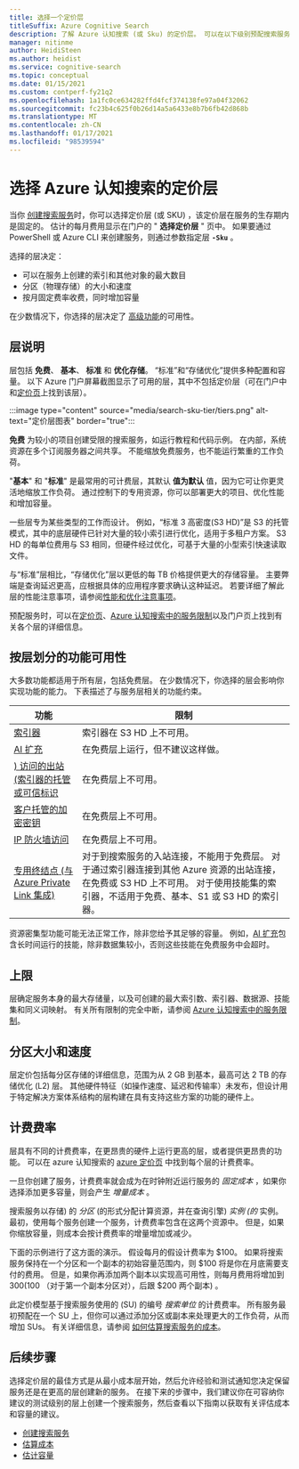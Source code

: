 ```yaml
---
title: 选择一个定价层
titleSuffix: Azure Cognitive Search
description: 了解 Azure 认知搜索 (或 Sku) 的定价层。 可以在以下级别预配搜索服务：免费版、基本版和标准版。 标准在各种资源配置和容量级别中可用。
manager: nitinme
author: HeidiSteen
ms.author: heidist
ms.service: cognitive-search
ms.topic: conceptual
ms.date: 01/15/2021
ms.custom: contperf-fy21q2
ms.openlocfilehash: 1a1fc0ce634282ffd4fcf374138fe97a04f32062
ms.sourcegitcommit: fc23b4c625f0b26d14a5a6433e8b7b6fb42d868b
ms.translationtype: MT
ms.contentlocale: zh-CN
ms.lasthandoff: 01/17/2021
ms.locfileid: "98539594"
---
```

# <a name="choose-a-pricing-tier-for-azure-cognitive-search"></a>选择 Azure 认知搜索的定价层

当你 [创建搜索服务](search-create-service-portal.md)时，你可以选择定价层 (或 SKU) ，该定价层在服务的生存期内是固定的。 估计的每月费用显示在门户的 " **选择定价层** " 页中。 如果要通过 PowerShell 或 Azure CLI 来创建服务，则通过参数指定层 **`-Sku`** 。

选择的层决定：

+ 可以在服务上创建的索引和其他对象的最大数目
+ 分区（物理存储）的大小和速度
+ 按月固定费率收费，同时增加容量

在少数情况下，你选择的层决定了 [高级功能](#premium-features)的可用性。

## <a name="tier-descriptions"></a>层说明

层包括 **免费**、 **基本**、 **标准** 和 **优化存储**。 “标准”和“存储优化”提供多种配置和容量。 以下 Azure 门户屏幕截图显示了可用的层，其中不包括定价层（可在门户中和[定价页](https://azure.microsoft.com/pricing/details/search/)上找到该层）。 

:::image type="content" source="media/search-sku-tier/tiers.png" alt-text="定价层图表" border="true":::

**免费** 为较小的项目创建受限的搜索服务，如运行教程和代码示例。 在内部，系统资源在多个订阅服务器之间共享。 不能缩放免费服务，也不能运行繁重的工作负荷。

"**基本**" 和 "**标准**" 是最常用的可计费层，其默认 **值为默认** 值，因为它可让你更灵活地缩放工作负荷。 通过控制下的专用资源，你可以部署更大的项目、优化性能和增加容量。

一些层专为某些类型的工作而设计。 例如，“标准 3 高密度(S3 HD)”是 S3 的托管模式，其中的底层硬件已针对大量的较小索引进行优化，适用于多租户方案。 S3 HD 的每单位费用与 S3 相同，但硬件经过优化，可基于大量的小型索引快速读取文件。

与“标准”层相比，“存储优化”层以更低的每 TB 价格提供更大的存储容量。 主要弊端是查询延迟更高，应根据具体的应用程序要求确认这种延迟。 若要详细了解此层的性能注意事项，请参阅[性能和优化注意事项](search-performance-optimization.md)。

预配服务时，可以在[定价页](https://azure.microsoft.com/pricing/details/search/)、[Azure 认知搜索中的服务限制](search-limits-quotas-capacity.md)以及门户页上找到有关各个层的详细信息。

<a name="premium-features"></a>

## <a name="feature-availability-by-tier"></a>按层划分的功能可用性

大多数功能都适用于所有层，包括免费层。 在少数情况下，你选择的层会影响你实现功能的能力。 下表描述了与服务层相关的功能约束。

| 功能 | 限制 |
|---------|-------------|
| [索引器](search-indexer-overview.md) | 索引器在 S3 HD 上不可用。  |
| [AI 扩充](search-security-manage-encryption-keys.md) | 在免费层上运行，但不建议这样做。 |
| [) 访问的出站 (索引器的托管或可信标识](search-howto-managed-identities-data-sources.md) | 在免费层上不可用。|
| [客户托管的加密密钥](search-security-manage-encryption-keys.md) | 在免费层上不可用。 |
| [IP 防火墙访问](service-configure-firewall.md) | 在免费层上不可用。 |
| [专用终结点 (与 Azure Private Link 集成) ](service-create-private-endpoint.md) | 对于到搜索服务的入站连接，不能用于免费层。 对于通过索引器连接到其他 Azure 资源的出站连接，在免费或 S3 HD 上不可用。 对于使用技能集的索引器，不适用于免费、基本、S1 或 S3 HD 的索引器。|

资源密集型功能可能无法正常工作，除非您给予其足够的容量。 例如，[AI 扩充](cognitive-search-concept-intro.md)包含长时间运行的技能，除非数据集较小，否则这些技能在免费服务中会超时。

## <a name="upper-limits"></a>上限

层确定服务本身的最大存储量，以及可创建的最大索引数、索引器、数据源、技能集和同义词映射。 有关所有限制的完全中断，请参阅 [Azure 认知搜索中的服务限制](search-limits-quotas-capacity.md)。 

## <a name="partition-size-and-speed"></a>分区大小和速度

层定价包括每分区存储的详细信息，范围为从 2 GB 到基本，最高可达 2 TB 的存储优化 (L2) 层。 其他硬件特征（如操作速度、延迟和传输率）未发布，但设计用于特定解决方案体系结构的层构建在具有支持这些方案的功能的硬件上。

## <a name="billing-rates"></a>计费费率

层具有不同的计费费率，在更昂贵的硬件上运行更高的层，或者提供更昂贵的功能。 可以在 azure 认知搜索的 [azure 定价页](https://azure.microsoft.com/pricing/details/search/) 中找到每个层的计费费率。

一旦你创建了服务，计费费率就会成为在时钟附近运行服务的 *固定成本* ，如果你选择添加更多容量，则会产生 *增量成本* 。

搜索服务以存储) 的 *分区* (的形式分配计算资源，并在查询引擎) *实例 (的* 实例。 最初，使用每个服务创建一个服务，计费费率包含在这两个资源中。 但是，如果你缩放容量，则成本会按计费费率的增量增加或减少。

下面的示例进行了这方面的演示。 假设每月的假设计费率为 $100。 如果将搜索服务保持在一个分区和一个副本的初始容量范围内，则 $100 将是你在月底需要支付的费用。 但是，如果你再添加两个副本以实现高可用性，则每月费用将增加到 $300 ($100 （对于第一个副本分区对），后跟 $200 两个副本) 。

此定价模型基于搜索服务使用的 (SU) 的编号 *搜索单位* 的计费费率。 所有服务最初预配在一个 SU 上，但你可以通过添加分区或副本来处理更大的工作负荷，从而增加 SUs。 有关详细信息，请参阅 [如何估算搜索服务的成本](search-sku-manage-costs.md)。

## <a name="next-steps"></a>后续步骤

选择定价层的最佳方式是从最小成本层开始，然后允许经验和测试通知您决定保留服务还是在更高的层创建新的服务。 在接下来的步骤中，我们建议你在可容纳你建议的测试级别的层上创建一个搜索服务，然后查看以下指南以获取有关评估成本和容量的建议。

+ [创建搜索服务](search-create-service-portal.md)
+ [估算成本](search-sku-manage-costs.md)
+ [估计容量](search-sku-manage-costs.md)